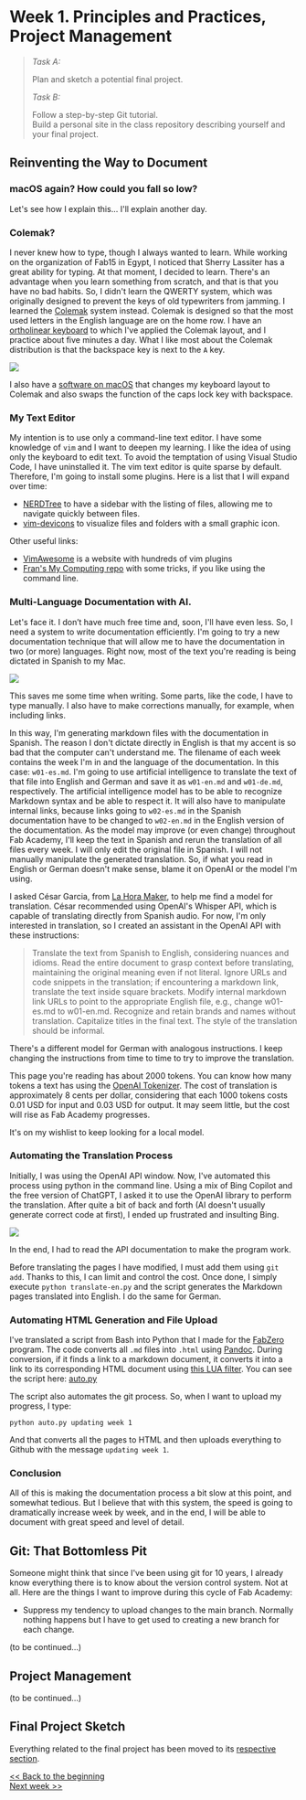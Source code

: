 # Week 1. Principles and Practices, Project Management

> *Task A:*
>
> Plan and sketch a potential final project.
>
> *Task B:*
>
> Follow a step-by-step Git tutorial.  
> Build a personal site in the class repository describing yourself and your final project.


## Reinventing the Way to Document

### macOS again? How could you fall so low?
Let's see how I explain this... I'll explain another day.

### Colemak?
I never knew how to type, though I always wanted to learn. While working on the organization of Fab15 in Egypt, I noticed that Sherry Lassiter has a great ability for typing. At that moment, I decided to learn. There's an advantage when you learn something from scratch, and that is that you have no bad habits. So, I didn't learn the QWERTY system, which was originally designed to prevent the keys of old typewriters from jamming. I learned the [Colemak](https://colemak.com) system instead. Colemak is designed so that the most used letters in the English language are on the home row. I have an [ortholinear keyboard](https://drop.com/buy/preonic-mechanical-keyboard) to which I've applied the Colemak layout, and I practice about five minutes a day. What I like most about the Colemak distribution is that the backspace key is next to the `A` key.

![](img/w01/preonic.webp)

I also have a [software on macOS](https://karabiner-elements.pqrs.org) that changes my keyboard layout to Colemak and also swaps the function of the caps lock key with backspace.

### My Text Editor
My intention is to use only a command-line text editor. I have some knowledge of `vim` and I want to deepen my learning. I like the idea of using only the keyboard to edit text. To avoid the temptation of using Visual Studio Code, I have uninstalled it. The vim text editor is quite sparse by default. Therefore, I'm going to install some plugins. Here is a list that I will expand over time:

- [NERDTree](https://github.com/preservim/nerdtree) to have a sidebar with the listing of files, allowing me to navigate quickly between files.
- [vim-devicons](https://github.com/ryanoasis/vim-devicons) to visualize files and folders with a small graphic icon.

 Other useful links:

- [VimAwesome](https://vimawesome.com) is a website with hundreds of vim plugins
- [Fran's My Computing repo](https://github.com/TheBeachLab/myComputing) with some tricks, if you like using the command line.


### Multi-Language Documentation with AI.
Let's face it. I don’t have much free time and, soon, I'll have even less. So, I need a system to write documentation efficiently. I'm going to try a new documentation technique that will allow me to have the documentation in two (or more) languages. Right now, most of the text you're reading is being dictated in Spanish to my Mac.

![](img/w01/dictation.webp)

This saves me some time when writing. Some parts, like the code, I have to type manually. I also have to make corrections manually, for example, when including links.

In this way, I'm generating markdown files with the documentation in Spanish. The reason I don't dictate directly in English is that my accent is so bad that the computer can't understand me. The filename of each week contains the week I'm in and the language of the documentation. In this case: `w01-es.md`. I'm going to use artificial intelligence to translate the text of that file into English and German and save it as `w01-en.md` and `w01-de.md`, respectively. The artificial intelligence model has to be able to recognize Markdown syntax and be able to respect it. It will also have to manipulate internal links, because links going to `w02-es.md` in the Spanish documentation have to be changed to `w02-en.md` in the English version of the documentation. As the model may improve (or even change) throughout Fab Academy, I'll keep the text in Spanish and rerun the translation of all files every week. I will only edit the original file in Spanish. I will not manually manipulate the generated translation. So, if what you read in English or German doesn't make sense, blame it on OpenAI or the model I'm using.

I asked César Garcia, from [La Hora Maker](https://www.youtube.com/lahoramaker), to help me find a model for translation. César recommended using OpenAI's Whisper API, which is capable of translating directly from Spanish audio. For now, I'm only interested in translation, so I created an assistant in the OpenAI API with these instructions:

> Translate the text from Spanish to English, considering nuances and idioms. Read the entire document to grasp context before translating, maintaining the original meaning even if not literal. Ignore URLs and code snippets in the translation; if encountering a markdown link, translate the text inside square brackets. Modify internal markdown link URLs to point to the appropriate English file, e.g., change w01-es.md to w01-en.md. Recognize and retain brands and names without translation. Capitalize titles in the final text. The style of the translation should be informal.

There's a different model for German with analogous instructions. I keep changing the instructions from time to time to try to improve the translation.

This page you're reading has about 2000 tokens. You can know how many tokens a text has using the [OpenAI Tokenizer](https://platform.openai.com/tokenizer). The cost of translation is approximately 8 cents per dollar, considering that each 1000 tokens costs 0.01 USD for input and 0.03 USD for output. It may seem little, but the cost will rise as Fab Academy progresses.

It's on my wishlist to keep looking for a local model.

### Automating the Translation Process
Initially, I was using the OpenAI API window. Now, I've automated this process using python in the command line. Using a mix of Bing Copilot and the free version of ChatGPT, I asked it to use the OpenAI library to perform the translation. After quite a bit of back and forth (AI doesn't usually generate correct code at first), I ended up frustrated and insulting Bing.

![](img/w01/bing.webp)

In the end, I had to read the API documentation to make the program work.

Before translating the pages I have modified, I must add them using `git add`. Thanks to this, I can limit and control the cost. Once done, I simply execute `python translate-en.py` and the script generates the Markdown pages translated into English. I do the same for German.

### Automating HTML Generation and File Upload
I've translated a script from Bash into Python that I made for the [FabZero](https://github.com/Academany/fabzero) program. The code converts all `.md` files into `.html` using [Pandoc](https://pandoc.org/index.html). During conversion, if it finds a link to a markdown document, it converts it into a link to its corresponding HTML document using [this LUA filter](../links-to-html.lua). You can see the script here: [auto.py](../auto.py)

The script also automates the git process. So, when I want to upload my progress, I type:

`python auto.py updating week 1`

And that converts all the pages to HTML and then uploads everything to Github with the message `updating week 1`.

### Conclusion
All of this is making the documentation process a bit slow at this point, and somewhat tedious. But I believe that with this system, the speed is going to dramatically increase week by week, and in the end, I will be able to document with great speed and level of detail.

## Git: That Bottomless Pit
Someone might think that since I've been using git for 10 years, I already know everything there is to know about the version control system. Not at all. Here are the things I want to improve during this cycle of Fab Academy:

- Suppress my tendency to upload changes to the main branch. Normally nothing happens but I have to get used to creating a new branch for each change.

(to be continued...)

## Project Management
(to be continued...)

## Final Project Sketch
Everything related to the final project has been moved to its [respective section](final-en.md).

[<< Back to the beginning](index-en.md)  
[Next week >>](w02-en.md)
